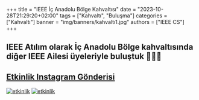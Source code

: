 +++
title = "IEEE İç Anadolu Bölge Kahvaltısı"
date = "2023-10-28T21:29:20+02:00"
tags = ["Kahvaltı", "Buluşma"]
categories = ["Kahvaltı"]
banner = "img/banners/kahvaltı1.jpg"
authors = ["IEEE CS"]
+++

## IEEE Atılım olarak İç Anadolu Bölge kahvaltısında diğer IEEE Ailesi üyeleriyle buluştuk 💙🥳🤩
## [Etkinlik Instagram Gönderisi](https://www.instagram.com/p/Cy8bfYMNIvX/?img_index=1)
[![etkinlik](/img/banners/kahvaltı1.jpg)](https://www.instagram.com/p/Cy8bfYMNIvX/?img_index=1)
[![etkinlik](/img/banners/kahvaltı2.jpg)](https://www.instagram.com/p/Cy8bfYMNIvX/?img_index=2)
